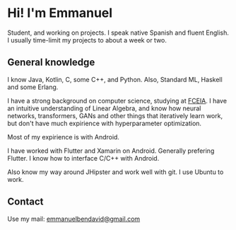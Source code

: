 # Hi! I'm Emmanuel
Student, and working on projects. I speak native Spanish and fluent English.
I usually time-limit my projects to about a week or two.

## General knowledge
I know Java, Kotlin, C, some C++, and Python. Also, Standard ML, Haskell and some Erlang.

I have a strong background on computer science, studying at [FCEIA](https://www.fceia.unr.edu.ar/). I have an intuitive understanding of Linear Algebra, and know how neural networks, transformers, GANs and other things that iteratively learn work, but don't have much expirience with hyperparameter optimization.

Most of my expirience is with Android.

I have worked with Flutter and Xamarin on Android. Generally prefering Flutter. I know how to interface C/C++ with Android.

Also know my way around JHipster and work well with git.
I use Ubuntu to work.

## Contact
Use my mail: emmanuelbendavid@gmail.com
